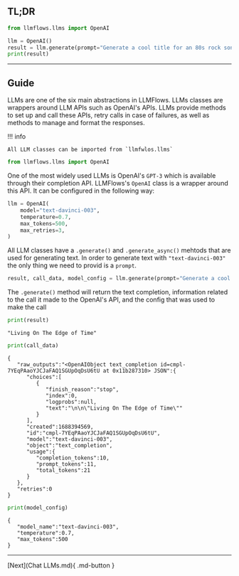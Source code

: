 ## TL;DR

```python
from llmflows.llms import OpenAI

llm = OpenAI()
result = llm.generate(prompt="Generate a cool title for an 80s rock song")
print(result)

```
***
## Guide
LLMs are one of the six main abstractions in LLMFlows. LLMs classes are wrappers around LLM APIs such as OpenAI's APIs.
LLMs provide methods to set up and call these APIs, retry calls in case of failures, as well as methods to manage and format the responses. 

!!! info

    All LLM classes can be imported from `llmfwlos.llms`

```python
from llmflows.llms import OpenAI
```

One of the most widely used LLMs is OpenAI's `GPT-3` which is available through their completion API. LLMFlows's `OpenAI` class is a wrapper around this API.
It can be configured in the following way:

```python
llm = OpenAI(
    model="text-davinci-003",
    temperature=0.7,
    max_tokens=500,
    max_retries=3,
)
```

All LLM classes have a `.generate()` and `.generate_async()` mehtods that are used for generating text.
In order to generate text with `"text-davinci-003"` the only thing we need to provid is a `prompt`.

```python
result, call_data, model_config = llm.generate(prompt="Generate a cool title for an 80s rock song")
```

The `.generate()` method will return the text completion, information related to the call it made to the OpenAI's API, 
and the config that was used to make the call

```python
print(result)
```
```commandline
"Living On The Edge of Time"
```
```python
print(call_data)
```
```commandline
{
   "raw_outputs":"<OpenAIObject text_completion id=cmpl-7YEqPAaoYJCJaFAQ1SGUpOqDsU6tU at 0x11b287310> JSON":{
      "choices":[
         {
            "finish_reason":"stop",
            "index":0,
            "logprobs":null,
            "text":"\n\n\"Living On The Edge of Time\""
         }
      ],
      "created":1688394569,
      "id":"cmpl-7YEqPAaoYJCJaFAQ1SGUpOqDsU6tU",
      "model":"text-davinci-003",
      "object":"text_completion",
      "usage":{
         "completion_tokens":10,
         "prompt_tokens":11,
         "total_tokens":21
      }
   },
   "retries":0
}
```
```python
print(model_config)
```
```commandline
{
   "model_name":"text-davinci-003",
   "temperature":0.7,
   "max_tokens":500
}
```
***
[Next](Chat LLMs.md){ .md-button }